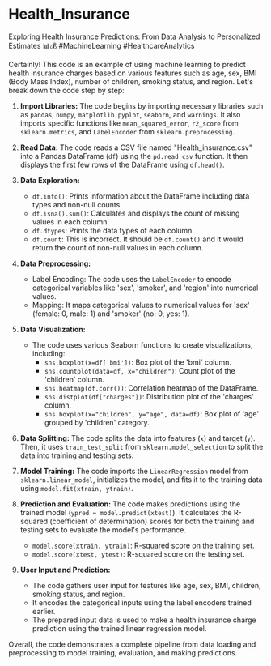 # Health_Insurance
Exploring Health Insurance Predictions: From Data Analysis to Personalized Estimates 📊💰 #MachineLearning #HealthcareAnalytics

Certainly! This code is an example of using machine learning to predict health insurance charges based on various features such as age, sex, BMI (Body Mass Index), number of children, smoking status, and region. Let's break down the code step by step:

1. **Import Libraries:** The code begins by importing necessary libraries such as `pandas`, `numpy`, `matplotlib.pyplot`, `seaborn`, and `warnings`. It also imports specific functions like `mean_squared_error`, `r2_score` from `sklearn.metrics`, and `LabelEncoder` from `sklearn.preprocessing`.

2. **Read Data:** The code reads a CSV file named "Health_insurance.csv" into a Pandas DataFrame (`df`) using the `pd.read_csv` function. It then displays the first few rows of the DataFrame using `df.head()`.

3. **Data Exploration:**
   - `df.info()`: Prints information about the DataFrame including data types and non-null counts.
   - `df.isna().sum()`: Calculates and displays the count of missing values in each column.
   - `df.dtypes`: Prints the data types of each column.
   - `df.count`: This is incorrect. It should be `df.count()` and it would return the count of non-null values in each column.

4. **Data Preprocessing:**
   - Label Encoding: The code uses the `LabelEncoder` to encode categorical variables like 'sex', 'smoker', and 'region' into numerical values.
   - Mapping: It maps categorical values to numerical values for 'sex' (female: 0, male: 1) and 'smoker' (no: 0, yes: 1).

5. **Data Visualization:**
   - The code uses various Seaborn functions to create visualizations, including:
     - `sns.boxplot(x=df['bmi'])`: Box plot of the 'bmi' column.
     - `sns.countplot(data=df, x="children")`: Count plot of the 'children' column.
     - `sns.heatmap(df.corr())`: Correlation heatmap of the DataFrame.
     - `sns.distplot(df["charges"])`: Distribution plot of the 'charges' column.
     - `sns.boxplot(x="children", y="age", data=df)`: Box plot of 'age' grouped by 'children' category.

6. **Data Splitting:** The code splits the data into features (`x`) and target (`y`). Then, it uses `train_test_split` from `sklearn.model_selection` to split the data into training and testing sets.

7. **Model Training:** The code imports the `LinearRegression` model from `sklearn.linear_model`, initializes the model, and fits it to the training data using `model.fit(xtrain, ytrain)`.

8. **Prediction and Evaluation:** The code makes predictions using the trained model (`ypred = model.predict(xtest)`). It calculates the R-squared (coefficient of determination) scores for both the training and testing sets to evaluate the model's performance.
   - `model.score(xtrain, ytrain)`: R-squared score on the training set.
   - `model.score(xtest, ytest)`: R-squared score on the testing set.

9. **User Input and Prediction:**
   - The code gathers user input for features like age, sex, BMI, children, smoking status, and region.
   - It encodes the categorical inputs using the label encoders trained earlier.
   - The prepared input data is used to make a health insurance charge prediction using the trained linear regression model.

Overall, the code demonstrates a complete pipeline from data loading and preprocessing to model training, evaluation, and making predictions.
